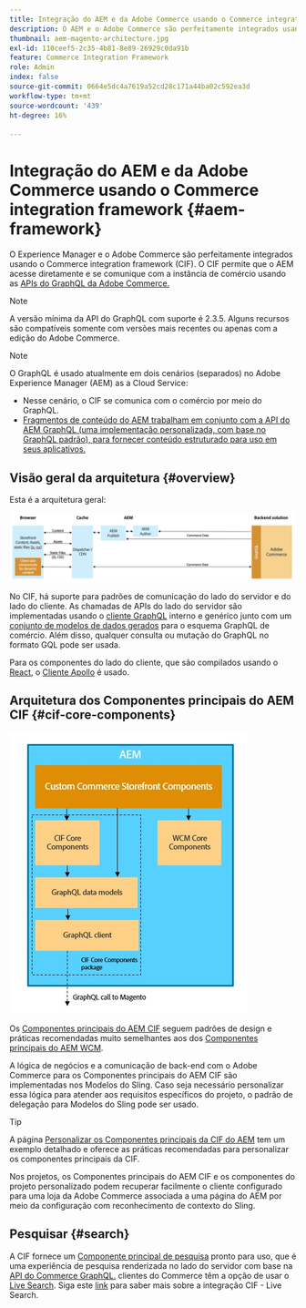 ```yaml
---
title: Integração do AEM e da Adobe Commerce usando o Commerce integration framework
description: O AEM e o Adobe Commerce são perfeitamente integrados usando o Commerce integration framework (CIF). O CIF permite que o AEM acesse uma instância do Adobe Commerce e se comunique com o Adobe Commerce por meio do GraphQL. Ela também permite que os autores do AEM usem seletores de produtos e categorias e o console de produtos para navegar pelos dados de produtos e categorias obtidos da Adobe Commerce sob demanda. Além disso, a CIF fornece uma vitrine pronta para uso que agiliza projetos de comércio.
thumbnail: aem-magento-architecture.jpg
exl-id: 110ceef5-2c35-4b81-8e89-26929c0da91b
feature: Commerce Integration Framework
role: Admin
index: false
source-git-commit: 0664e5dc4a7619a52cd28c171a44ba02c592ea3d
workflow-type: tm+mt
source-wordcount: '439'
ht-degree: 16%

---
```



# Integração do AEM e da Adobe Commerce usando o Commerce integration framework {#aem-framework}

O Experience Manager e o Adobe Commerce são perfeitamente integrados usando o Commerce integration framework (CIF). O CIF permite que o AEM acesse diretamente e se comunique com a instância de comércio usando as [APIs do GraphQL da Adobe Commerce.](https://devdocs.magento.com/guides/v2.4/graphql/)

>[!NOTE]
>
> A versão mínima da API do GraphQL com suporte é 2.3.5. Alguns recursos são compatíveis somente com versões mais recentes ou apenas com a edição do Adobe Commerce.

>[!NOTE]
>
>O GraphQL é usado atualmente em dois cenários (separados) no Adobe Experience Manager (AEM) as a Cloud Service:
>
>* Nesse cenário, o CIF se comunica com o comércio por meio do GraphQL.
>* [Fragmentos de conteúdo do AEM trabalham em conjunto com a API do AEM GraphQL (uma implementação personalizada, com base no GraphQL padrão), para fornecer conteúdo estruturado para uso em seus aplicativos.](/help/headless/graphql-api/content-fragments.md)

## Visão geral da arquitetura {#overview}

Esta é a arquitetura geral:

![Visão geral da arquitetura da CIF](../assets/AEM_Magento_Architecture.png)

No CIF, há suporte para padrões de comunicação do lado do servidor e do lado do cliente.
As chamadas de APIs do lado do servidor são implementadas usando o [cliente GraphQL](https://github.com/adobe/commerce-cif-graphql-client) interno e genérico junto com um [conjunto de modelos de dados gerados](https://github.com/adobe/commerce-cif-magento-graphql) para o esquema GraphQL de comércio. Além disso, qualquer consulta ou mutação do GraphQL no formato GQL pode ser usada.

Para os componentes do lado do cliente, que são compilados usando o [React](https://reactjs.org/), o [Cliente Apollo](https://www.apollographql.com/docs/react/) é usado.

## Arquitetura dos Componentes principais do AEM CIF {#cif-core-components}

![Arquitetura dos Componentes principais da CIF do AEM](../assets/cif-component-architecture.jpg)

Os [Componentes principais do AEM CIF](https://github.com/adobe/aem-core-cif-components) seguem padrões de design e práticas recomendadas muito semelhantes aos dos [Componentes principais do AEM WCM](https://github.com/adobe/aem-core-wcm-components).

A lógica de negócios e a comunicação de back-end com o Adobe Commerce para os Componentes principais do AEM CIF são implementadas nos Modelos do Sling. Caso seja necessário personalizar essa lógica para atender aos requisitos específicos do projeto, o padrão de delegação para Modelos do Sling pode ser usado.

>[!TIP]
>
>A página [Personalizar os Componentes principais da CIF do AEM](/help/commerce-cloud/cif-storefront/customizing/customize-cif-components.md) tem um exemplo detalhado e oferece as práticas recomendadas para personalizar os componentes principais da CIF.

Nos projetos, os Componentes principais do AEM CIF e os componentes do projeto personalizado podem recuperar facilmente o cliente configurado para uma loja da Adobe Commerce associada a uma página do AEM por meio da configuração com reconhecimento de contexto do Sling.

## Pesquisar {#search}

A CIF fornece um [Componente principal de pesquisa](https://www.aemcomponents.dev/content/core-components-examples/library/commerce/search.html) pronto para uso, que é uma experiência de pesquisa renderizada no lado do servidor com base na [API do Commerce GraphQL.](https://developer.adobe.com/commerce/webapi/graphql/) clientes do Commerce têm a opção de usar o [Live Search](https://experienceleague.adobe.com/docs/commerce-merchant-services/live-search/guide-overview.html). Siga este [link](/help/commerce-cloud/cif-storefront/integrating/live-search-plp.md) para saber mais sobre a integração CIF - Live Search.
